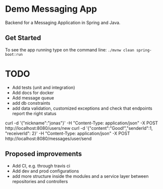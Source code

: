 # Demo Messaging App

Backend for a Messaging Application in Spring and Java.

## Get Started

To see the app running type on the command line:
`./mvnw clean spring-boot:run`

# TODO
- Add tests (unit and integration)
- Add docs for docker
- Add message queue
- add db constraints
- add data validation, customized exceptions and check that endpoints report the right status

curl -d '{"nickname":"jonas"}' -H "Content-Type: application/json" -X POST http://localhost:8080/users/new
curl -d '{"content":"Good!","senderId":1, "receiverId": 2}' -H "Content-Type: application/json" -X POST http://localhost:8080/messages/user/send

## Proposed improvements
- Add CI, e.g. through travis ci
- Add dev and prod configurations
- add more structure inside the modules and a service layer between repositories 
and controllers


